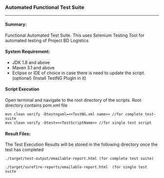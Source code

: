 ### Automated Functional Test Suite    
----     
#### Summary:
Functional Automated Test Suite. This uses Selenium Testing Tool for automated testing of Project BD Logistics
#### System Requirement:



* JDK 1.8 and above
* Maven 3.1 and above
* Eclipse or IDE of choice in case there is need to update the script. (optional) (Install TestNG PlugIn in it)

#### Script Execution
Open terminal and navigate to the root directory of the scripts. Root directory contains pom.xml file

    mvn clean verify -Dtestngxml=<<TestNG.xml name>> //for complete test-suite
    mvn clean verify -Dtest=<<TestScriptName>> //for single test script

#### Result Files:	
The Test Execution Results will be stored in the following directory once the test has completed

    ./target/test-output/emailable-report.html (for complete test suite)
    
    ./target/surefire-reports/emailable-report.html  (for single test suite    
   
  
  
